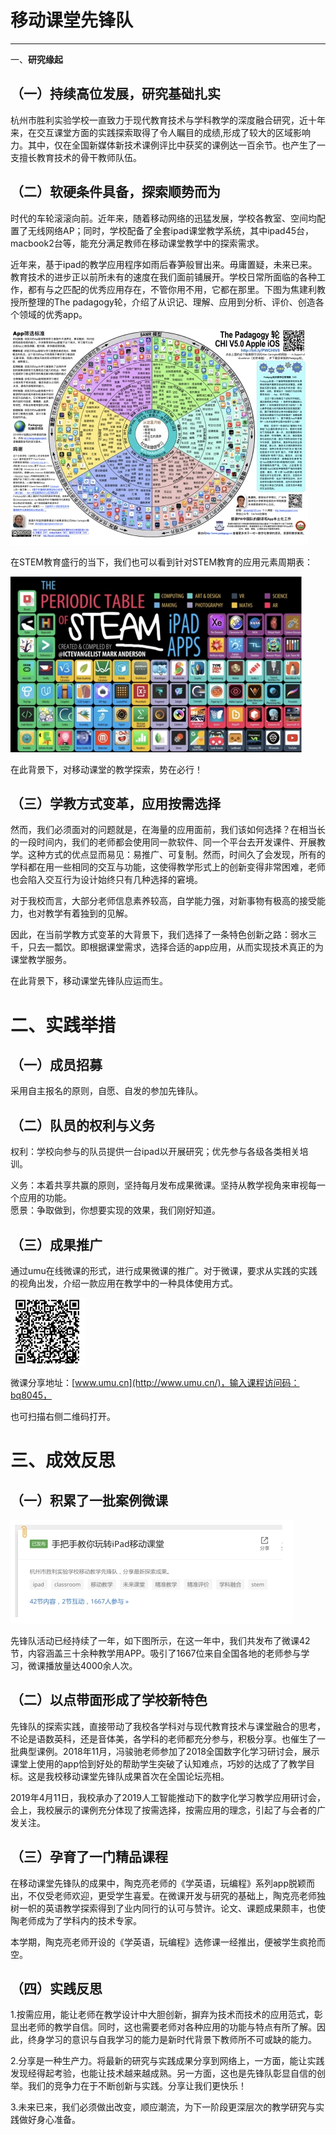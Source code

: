 # 移动课堂先锋队

---

一、**研究缘起**

## **（一）持续高位发展，研究基础扎实**

杭州市胜利实验学校一直致力于现代教育技术与学科教学的深度融合研究，近十年来，在交互课堂方面的实践探索取得了令人瞩目的成绩,形成了较大的区域影响力。其中，仅在全国新媒体新技术课例评比中获奖的课例达一百余节。也产生了一支擅长教育技术的骨干教师队伍。

## **（二）软硬条件具备，探索顺势而为**

时代的车轮滚滚向前。近年来，随着移动网络的迅猛发展，学校各教室、空间均配置了无线网络AP；同时，学校配备了全套ipad课堂教学系统，其中ipad45台，macbook2台等，能充分满足教师在移动课堂教学中的探索需求。

近年来，基于ipad的教学应用程序如雨后春笋般冒出来。毋庸置疑，未来已来。教育技术的进步正以前所未有的速度在我们面前铺展开。学校日常所面临的各种工作，都有与之匹配的优秀应用存在，不管你用不用，它都在那里。下图为焦建利教授所整理的The padagogy轮，介绍了从识记、理解、应用到分析、评价、创造各个领域的优秀app。

![](/assets/xfd1.png)

在STEM教育盛行的当下，我们也可以看到针对STEM教育的应用元素周期表：

![](/assets/xfd2.png)

在此背景下，对移动课堂的教学探索，势在必行！

## （三）学教方式变革，应用按需选择

然而，我们必须面对的问题就是，在海量的应用面前，我们该如何选择？在相当长的一段时间内，我们的老师都会使用同一款软件、同一个平台去开发课件、开展教学。这种方式的优点显而易见：易推广、可复制。然而，时间久了会发现，所有的学科都在用一些相同的交互与功能，这使得教学形式上的创新变得非常困难，老师也会陷入交互行为设计始终只有几种选择的窘境。

对于我校而言，大部分老师信息素养较高，自学能力强，对新事物有极高的接受能力，也对教学有着独到的见解。

因此，在当前学教方式变革的大背景下，我们选择了一条特色创新之路：弱水三千，只去一瓢饮。即根据课堂需求，选择合适的app应用，从而实现技术真正的为课堂教学服务。

在此背景下，移动课堂先锋队应运而生。

# 二、实践举措

## （一）成员招募

采用自主报名的原则，自愿、自发的参加先锋队。

## （二）队员的权利与义务

权利：学校向参与的队员提供一台ipad以开展研究；优先参与各级各类相关培训。

义务：本着共享共赢的原则，坚持每月发布成果微课。坚持从教学视角来审视每一个应用的功能。  
愿景：争取做到，你想要实现的效果，我们刚好知道。

## （三）成果推广

通过umu在线微课的形式，进行成果微课的推广。对于微课，要求从实践的实践的视角出发，介绍一款应用在教学中的一种具体使用方式。

![](/assets/xfd4.png)

微课分享地址：[www.umu.cn](http://www.umu.cn/)，输入课程访问码：bq8045，

也可扫描右侧二维码打开。

# 三、成效反思

## （一）积累了一批案例微课

![](/assets/xfd5.png)

先锋队活动已经持续了一年，如下图所示，在这一年中，我们共发布了微课42节，内容涵盖三十余种教学用APP。吸引了1667位来自全国各地的老师参与学习，微课播放量达4000余人次。

## （二）以点带面形成了学校新特色

先锋队的探索实践，直接带动了我校各学科对与现代教育技术与课堂融合的思考，不论是语数英科，还是音体美，各学科的老师都充分参与，积极分享。也催生了一批典型课例。2018年11月，冯骏驰老师参加了2018全国数字化学习研讨会，展示课堂上使用的app恰到好处的帮助学生突破了认知难点，巧妙的达成了了教学目标。这是我校移动课堂先锋队成果首次在全国论坛亮相。

2019年4月11日，我校承办了2019人工智能推动下的数字化学习教学应用研讨会，会上，我校展示的课例充分体现了按需选择，按需应用的理念，引起了与会者的广发关注。

## （三）孕育了一门精品课程

在移动课堂先锋队的成果中，陶克亮老师的《学英语，玩编程》系列app脱颖而出，不仅受老师欢迎，更受学生喜爱。在微课开发与研究的基础上，陶克亮老师独树一帜的英语教学探索得到了业内同行的认可与赞许。论文、课题成果颇丰，也使陶老师成为了学科内的技术专家。

本学期，陶克亮老师开设的《学英语，玩编程》选修课一经推出，便被学生疯抢而空。

## （四）实践反思

1.按需应用，能让老师在教学设计中大胆创新，摒弃为技术而技术的应用范式，彰显出老师的教学自信。同时，这也需要老师对各种应用的功能与特点有所了解。因此，终身学习的意识与自我学习的能力是新时代背景下教师所不可或缺的能力。

2.分享是一种生产力。将最新的研究与实践成果分享到网络上，一方面，能让实践发现经得起考验，也能让技术越来越成熟。另一方面，这也是先锋队彰显自信的创举。我们的竞争力在于不断创新与实践。分享让我们更快乐！

3.未来已来，我们必须做出改变，顺应潮流，为下一阶段更深层次的教学研究与实践做好身心准备。

